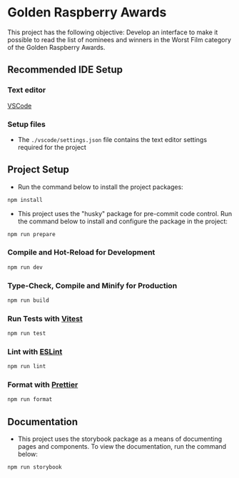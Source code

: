 # Golden Raspberry Awards

This project has the following objective: Develop an interface to make it possible to read the list of nominees and winners in the Worst Film category of the Golden Raspberry Awards.

## Recommended IDE Setup

### Text editor

[VSCode](https://code.visualstudio.com/)

### Setup files

- The `./vscode/settings.json` file contains the text editor settings required for the project

## Project Setup

- Run the command below to install the project packages:

```sh
npm install
```

- This project uses the "husky" package for pre-commit code control. Run the command below to install and configure the package in the project:

```sh
npm run prepare
```

### Compile and Hot-Reload for Development

```sh
npm run dev
```

### Type-Check, Compile and Minify for Production

```sh
npm run build
```

### Run Tests with [Vitest](https://vitest.dev/)

```sh
npm run test
```

### Lint with [ESLint](https://eslint.org/)

```sh
npm run lint
```

### Format with [Prettier](https://prettier.io/)

```sh
npm run format
```

## Documentation

- This project uses the storybook package as a means of documenting pages and components. To view the documentation, run the command below:

```sh
npm run storybook
```
